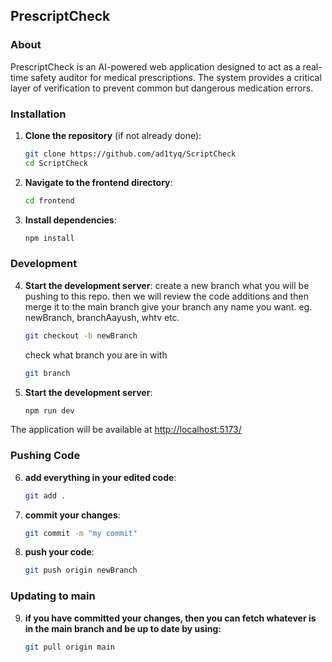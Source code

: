 ## PrescriptCheck

### About

PrescriptCheck is an AI-powered web application designed to act as a real-time safety auditor for medical prescriptions. The system provides a critical layer of verification to prevent common but dangerous medication errors.

### Installation

1. **Clone the repository** (if not already done):
   ```bash
   git clone https://github.com/ad1tyq/ScriptCheck
   cd ScriptCheck
   ```

2. **Navigate to the frontend directory**:
   ```bash
   cd frontend
   ```

3. **Install dependencies**:
   ```bash
   npm install
   
   ```

### Development

4. **Start the development server**:
   create a new branch what you will be pushing to this repo.
   then we will review the code additions and then merge it to the main branch
   give your branch any name you want. eg. newBranch, branchAayush, whtv etc.
   ```bash
   git checkout -b newBranch
   ```
   check what branch you are in with
   ```bash
   git branch
   ```

5. **Start the development server**:
   ```bash
   npm run dev
   ```

The application will be available at [http://localhost:5173/](http://localhost:5173/)


### Pushing Code

6. **add everything in your edited code**:
   ```bash
   git add .
   ```

7. **commit your changes**:
   ```bash
   git commit -m "my commit"
   ```
   
8. **push your code**:
   ```bash
   git push origin newBranch
   ```

### Updating to main
9. **if you have committed your changes, then you can fetch whatever is in the main branch and be up to date by using:**

   ```bash
   git pull origin main
   ```


